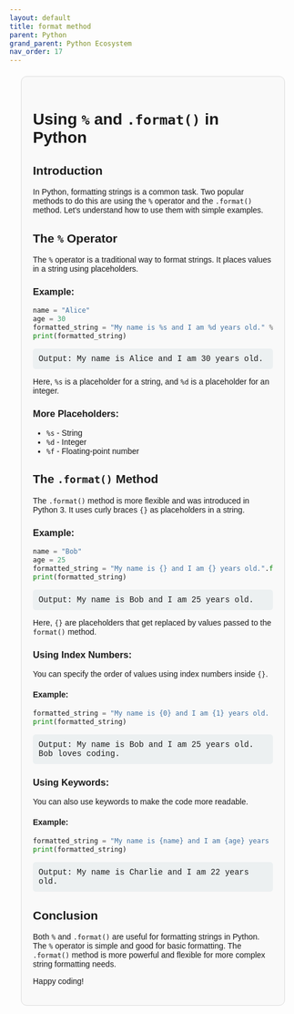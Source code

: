 ```yaml
---
layout: default
title: format method
parent: Python
grand_parent: Python Ecosystem
nav_order: 17
---
```


<div style="font-family: Arial, sans-serif; margin: 20px; padding: 20px; border: 1px solid #ddd; border-radius: 10px; background-color: #f9f9f9;">

# Using `%` and `.format()` in Python

## Introduction
In Python, formatting strings is a common task. Two popular methods to do this are using the `%` operator and the `.format()` method. Let's understand how to use them with simple examples.

## The `%` Operator

The `%` operator is a traditional way to format strings. It places values in a string using placeholders.

### Example:
```python
name = "Alice"
age = 30
formatted_string = "My name is %s and I am %d years old." % (name, age)
print(formatted_string)
```
<div style="font-family: Courier New, Courier, monospace; background-color: #ecf0f1; padding: 10px; border-radius: 5px; margin: 10px 0;">
Output: My name is Alice and I am 30 years old.
</div>

Here, `%s` is a placeholder for a string, and `%d` is a placeholder for an integer.

### More Placeholders:
- `%s` - String
- `%d` - Integer
- `%f` - Floating-point number

## The `.format()` Method

The `.format()` method is more flexible and was introduced in Python 3. It uses curly braces `{}` as placeholders in a string.

### Example:
```python
name = "Bob"
age = 25
formatted_string = "My name is {} and I am {} years old.".format(name, age)
print(formatted_string)
```
<div style="font-family: Courier New, Courier, monospace; background-color: #ecf0f1; padding: 10px; border-radius: 5px; margin: 10px 0;">
Output: My name is Bob and I am 25 years old.
</div>

Here, `{}` are placeholders that get replaced by values passed to the `format()` method.

### Using Index Numbers:
You can specify the order of values using index numbers inside `{}`.

#### Example:
```python
formatted_string = "My name is {0} and I am {1} years old. {0} loves coding.".format(name, age)
print(formatted_string)
```
<div style="font-family: Courier New, Courier, monospace; background-color: #ecf0f1; padding: 10px; border-radius: 5px; margin: 10px 0;">
Output: My name is Bob and I am 25 years old. Bob loves coding.
</div>

### Using Keywords:
You can also use keywords to make the code more readable.

#### Example:
```python
formatted_string = "My name is {name} and I am {age} years old.".format(name="Charlie", age=22)
print(formatted_string)
```
<div style="font-family: Courier New, Courier, monospace; background-color: #ecf0f1; padding: 10px; border-radius: 5px; margin: 10px 0;">
Output: My name is Charlie and I am 22 years old.
</div>

## Conclusion

Both `%` and `.format()` are useful for formatting strings in Python. The `%` operator is simple and good for basic formatting. The `.format()` method is more powerful and flexible for more complex string formatting needs.

Happy coding!

</div>